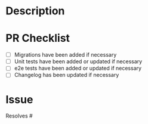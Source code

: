 # Description

# PR Checklist

- [ ] Migrations have been added if necessary
- [ ] Unit tests have been added or updated if necessary
- [ ] e2e tests have been added or updated if necessary
- [ ] Changelog has been updated if necessary

# Issue

Resolves #
